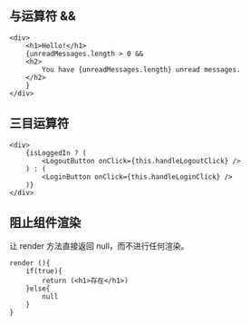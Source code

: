 ## 与运算符 &&
```
<div>
    <h1>Hello!</h1>
    {unreadMessages.length > 0 &&
    <h2>
        You have {unreadMessages.length} unread messages.
    </h2>
    }
</div>
```
## 三目运算符
```
<div>
    {isLoggedIn ? (
        <LogoutButton onClick={this.handleLogoutClick} />
    ) : (
        <LoginButton onClick={this.handleLoginClick} />
    )}
</div>
```
## 阻止组件渲染
让 render 方法直接返回 null，而不进行任何渲染。
```
render (){
    if(true){
        return (<h1>存在</h1>)
    }else{
        null
    }
}
```